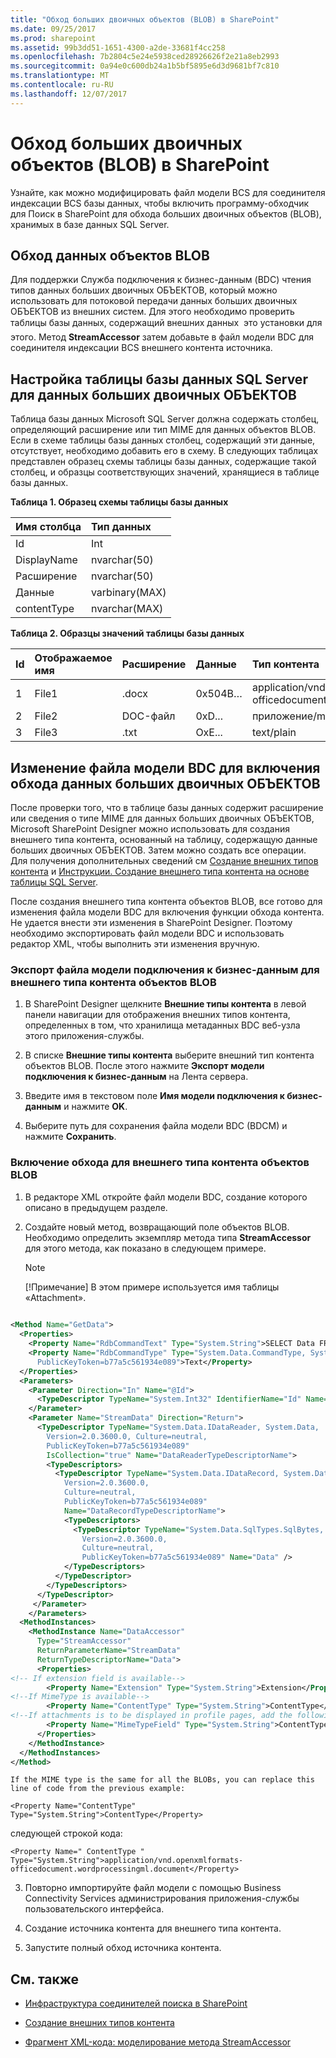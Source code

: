```yaml
---
title: "Обход больших двоичных объектов (BLOB) в SharePoint"
ms.date: 09/25/2017
ms.prod: sharepoint
ms.assetid: 99b3dd51-1651-4300-a2de-33681f4cc258
ms.openlocfilehash: 7b2804c5e24e5938ced28926626f2e21a8eb2993
ms.sourcegitcommit: 0a94e0c600db24a1b5bf5895e6d3d9681bf7c810
ms.translationtype: MT
ms.contentlocale: ru-RU
ms.lasthandoff: 12/07/2017
---
```

# <a name="crawl-binary-large-objects-blobs-in-sharepoint"></a>Обход больших двоичных объектов (BLOB) в SharePoint

Узнайте, как можно модифицировать файл модели BCS для соединителя индексации BCS базы данных, чтобы включить программу-обходчик для Поиск в SharePoint для обхода больших двоичных объектов (BLOB), хранимых в базе данных SQL Server.

## <a name="crawling-blob-data"></a>Обход данных объектов BLOB
<a name="HowToCrawlBlobs_CrawlingBlobData"> </a>

Для поддержки Служба подключения к бизнес-данным (BDC) чтения типов данных больших двоичных ОБЪЕКТОВ, который можно использовать для потоковой передачи данных больших двоичных ОБЪЕКТОВ из внешних систем. Для этого необходимо проверить таблицы базы данных, содержащий внешних данных  это установки для этого. Метод **StreamAccessor** затем добавьте в файл модели BDC для соединителя индексации BCS внешнего контента источника.
  
    
    

## <a name="configuring-the-sql-server-database-table-for-blob-data"></a>Настройка таблицы базы данных SQL Server для данных больших двоичных ОБЪЕКТОВ
<a name="HowToCrawlBlobs_ConfiguringSQL"> </a>

Таблица базы данных Microsoft SQL Server должна содержать столбец, определяющий расширение или тип MIME для данных объектов BLOB. Если в схеме таблицы базы данных столбец, содержащий эти данные, отсутствует, необходимо добавить его в схему. В следующих таблицах представлен образец схемы таблицы базы данных, содержащие такой столбец, и образцы соответствующих значений, хранящиеся в таблице базы данных.
  
    
    

**Таблица 1. Образец схемы таблицы базы данных**


|**Имя столбца**|**Тип данных**|
|:-----|:-----|
|Id  <br/> |Int  <br/> |
|DisplayName  <br/> |nvarchar(50)  <br/> |
|Расширение  <br/> |nvarchar(50)  <br/> |
|Данные  <br/> |varbinary(MAX)  <br/> |
|contentType  <br/> |nvarchar(MAX)  <br/> |
   

**Таблица 2. Образцы значений таблицы базы данных**


|**Id**|**Отображаемое имя**|**Расширение**|**Данные**|**Тип контента**|
|:-----|:-----|:-----|:-----|:-----|
|1  <br/> |File1  <br/> |.docx  <br/> |0x504B…  <br/> |application/vnd.openxmlformats-officedocument.wordprocessingml.document  <br/> |
|2  <br/> |File2  <br/> |DOC-файл  <br/> |0xD...  <br/> |приложение/msword  <br/> |
|3  <br/> |File3  <br/> |.txt  <br/> |OxE...  <br/> |text/plain  <br/> |
   

## <a name="modifying-the-bdc-model-file-to-enable-crawling-of-blob-data"></a>Изменение файла модели BDC для включения обхода данных больших двоичных ОБЪЕКТОВ
<a name="HowToCrawlBlobs_BDCModelFile"> </a>

После проверки того, что в таблице базы данных содержит расширение или сведения о типе MIME для данных больших двоичных ОБЪЕКТОВ, Microsoft SharePoint Designer можно использовать для создания внешнего типа контента, основанный на таблицу, содержащую данные больших двоичных ОБЪЕКТОВ. Затем можно создать все операции. Для получения дополнительных сведений см  [Создание внешних типов контента](http://msdn.microsoft.com/library/811b458c-e209-46df-ba02-8db02bc658db%28Office.15%29.aspx) и [Инструкции. Создание внешнего типа контента на основе таблицы SQL Server](http://msdn.microsoft.com/library/5c42a679-d71d-46c6-aabc-d63c6cad3846%28Office.15%29.aspx). 
  
    
    
После создания внешнего типа контента объектов BLOB, все готово для изменения файла модели BDC для включения функции обхода контента. Не удается внести эти изменения в SharePoint Designer. Поэтому необходимо экспортировать файл модели BDC и использовать редактор XML, чтобы выполнить эти изменения вручную.
  
    
    

### <a name="to-export-the-bdc-model-file-for-the-blob-external-content-type"></a>Экспорт файла модели подключения к бизнес-данным для внешнего типа контента объектов BLOB


1. В SharePoint Designer щелкните **Внешние типы контента** в левой панели навигации для отображения внешних типов контента, определенных в том, что хранилища метаданных BDC веб-узла этого приложения-службы.
    
  
2. В списке **Внешние типы контента** выберите внешний тип контента объектов BLOB. После этого нажмите **Экспорт модели подключения к бизнес-данным** на Лента сервера.
    
  
3. Введите имя в текстовом поле **Имя модели подключения к бизнес-данным** и нажмите **OK**.
    
  
4. Выберите путь для сохранения файла модели BDC (BDCM) и нажмите **Сохранить**.
    
  

### <a name="to-enable-crawling-of-the-blob-external-content-type"></a>Включение обхода для внешнего типа контента объектов BLOB


1. В редакторе XML откройте файл модели BDC, создание которого описано в предыдущем разделе.
    
  
2. Создайте новый метод, возвращающий поле объектов BLOB. Необходимо определить экземпляр метода типа **StreamAccessor** для этого метода, как показано в следующем примере.
    
    > [!NOTE]
    > [!Примечание] В этом примере используется имя таблицы «Attachment». 

```XML
  
<Method Name="GetData">
  <Properties>
    <Property Name="RdbCommandText" Type="System.String">SELECT Data FROM [dbo].[Attachment] WHERE [Id] = @Id </Property>
    <Property Name="RdbCommandType" Type="System.Data.CommandType, System.Data, Version=2.0.0.0, Culture=neutral, 
      PublicKeyToken=b77a5c561934e089">Text</Property>
  </Properties>
  <Parameters>
    <Parameter Direction="In" Name="@Id">
      <TypeDescriptor TypeName="System.Int32" IdentifierName="Id" Name="Id" />
    </Parameter>
    <Parameter Name="StreamData" Direction="Return">
      <TypeDescriptor TypeName="System.Data.IDataReader, System.Data, 
        Version=2.0.3600.0, Culture=neutral, 
        PublicKeyToken=b77a5c561934e089" 
        IsCollection="true" Name="DataReaderTypeDescriptorName">
        <TypeDescriptors>
          <TypeDescriptor TypeName="System.Data.IDataRecord, System.Data, 
            Version=2.0.3600.0, 
            Culture=neutral, 
            PublicKeyToken=b77a5c561934e089" 
            Name="DataRecordTypeDescriptorName">
            <TypeDescriptors>
              <TypeDescriptor TypeName="System.Data.SqlTypes.SqlBytes, System.Data, 
                Version=2.0.3600.0, 
                Culture=neutral, 
                PublicKeyToken=b77a5c561934e089" Name="Data" />
            </TypeDescriptors>
          </TypeDescriptor>
        </TypeDescriptors>
      </TypeDescriptor>
     </Parameter>
    </Parameters>
  <MethodInstances>
    <MethodInstance Name="DataAccessor" 
      Type="StreamAccessor" 
      ReturnParameterName="StreamData" 
      ReturnTypeDescriptorName="Data">
      <Properties>
<!-- If extension field is available-->
        <Property Name="Extension" Type="System.String">Extension</Property>
<!--If MimeType is available-->
        <Property Name="ContentType" Type="System.String">ContentType</Property>
<!--If attachments is to be displayed in profile pages, add the following property-->
        <Property Name="MimeTypeField" Type="System.String">ContentType</Property>
      </Properties>
    </MethodInstance>
  </MethodInstances>
</Method>
```


    If the MIME type is the same for all the BLOBs, you can replace this line of code from the previous example: 
  
    
    
 `<Property Name="ContentType" Type="System.String">ContentType</Property>`
  
    
    
следующей строкой кода: 
  
    
    
 `<Property Name=" ContentType " Type="System.String">application/vnd.openxmlformats-officedocument.wordprocessingml.document</Property>`
    
  
3. Повторно импортируйте файл модели с помощью Business Connectivity Services администрирования приложения-службы пользовательского интерфейса. 
    
  
4. Создание источника контента для внешнего типа контента.
    
  
5. Запустите полный обход источника контента. 
    
  

## <a name="see-also"></a>См. также
<a name="SP15Crawlblobs_addlresources"> </a>


-  [Инфраструктура соединителей поиска в SharePoint](search-connector-framework-in-sharepoint.md)
    
  
-  [Создание внешних типов контента](http://msdn.microsoft.com/library/811b458c-e209-46df-ba02-8db02bc658db%28Office.15%29.aspx)
    
  
-  [Фрагмент XML-кода: моделирование метода StreamAccessor](http://msdn.microsoft.com/library/bd60cc2e-f7f6-421c-9d2a-60e8512b9893%28Office.15%29.aspx)
    
  

